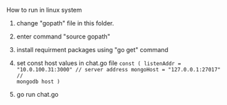 How to run in linux system

1. change "gopath" file in this folder.

2. enter command "source gopath"

3. install requirment packages using "go get" command

4. set const host values in chat.go file
	<code>const (
		listenAddr = "10.0.100.31:3000" // server address
		mongoHost = "127.0.0.1:27017" // mongodb host
	)</code>

5. go run chat.go